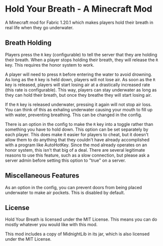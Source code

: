 # Hold Your Breath - A Minecraft Mod

A Minecraft mod for Fabric 1.20.1 which makes players hold their breath in real life when they go underwater.

## Breath Holding

Players press the `R` key (configurable) to tell the server that they are holding their breath.
When a player stops holding their breath, they will release the `R` key.
This requires the honor system to work.

A player will need to press `R` before entering the water to avoid drowning.
As long as the `R` key is held down, players will not lose air.
As soon as the `R` key is released, players will start losing air at a drastically increased rate
(this rate is configurable).
This way, players can stay underwater as long as they can hold their breath, but once they breathe they will start
losing air.

If the `R` key is released underwater, pressing it again will not stop air loss.
You can think of this as exhaling underwater causing your mouth to fill up with water, preventing breathing.
This can be changed in the config.

There is an option in the config to make the `R` key into a toggle rather than something you have to hold down.
This option can be set separately by each player.
This does make it easier for players to cheat, but it doesn't allow them to do anything that they couldn't have already
accomplished with a program like AutoHotKey.
Since the mod already operates on an honor system, this isn't that big of a deal.
There are several legitimate reasons to use this feature, such as a slow connection, but please ask a server admin
before setting this option to "true" on a server.

## Miscellaneous Features

As an option in the config, you can prevent doors from being placed underwater to make air pockets.
This is disabled by default.

## License

Hold Your Breath is licensed under the MIT License. This means you can do mostly whatever you would like with this mod.

This mod includes a copy of MidnightLib in its jar, which is also licensed under the MIT License.
